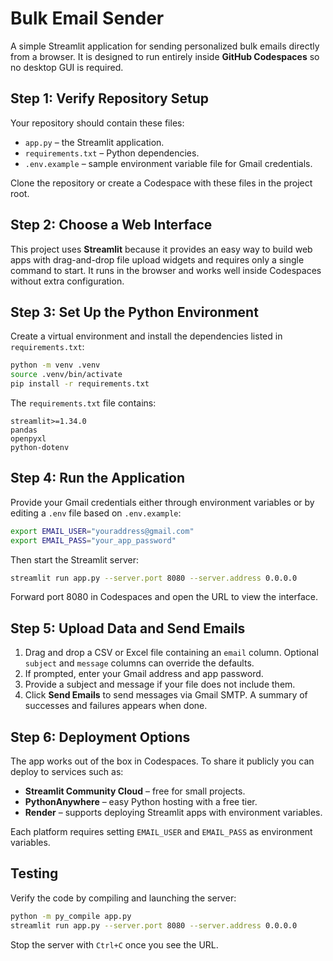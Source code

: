 # Bulk Email Sender

A simple Streamlit application for sending personalized bulk emails directly from a browser. It is designed to run entirely inside **GitHub Codespaces** so no desktop GUI is required.

## Step 1: Verify Repository Setup

Your repository should contain these files:

- `app.py` – the Streamlit application.
- `requirements.txt` – Python dependencies.
- `.env.example` – sample environment variable file for Gmail credentials.

Clone the repository or create a Codespace with these files in the project root.

## Step 2: Choose a Web Interface

This project uses **Streamlit** because it provides an easy way to build web apps with drag-and-drop file upload widgets and requires only a single command to start. It runs in the browser and works well inside Codespaces without extra configuration.

## Step 3: Set Up the Python Environment

Create a virtual environment and install the dependencies listed in `requirements.txt`:

```bash
python -m venv .venv
source .venv/bin/activate
pip install -r requirements.txt
```

The `requirements.txt` file contains:

```text
streamlit>=1.34.0
pandas
openpyxl
python-dotenv
```

## Step 4: Run the Application

Provide your Gmail credentials either through environment variables or by editing a `.env` file based on `.env.example`:

```bash
export EMAIL_USER="youraddress@gmail.com"
export EMAIL_PASS="your_app_password"
```

Then start the Streamlit server:

```bash
streamlit run app.py --server.port 8080 --server.address 0.0.0.0
```

Forward port 8080 in Codespaces and open the URL to view the interface.

## Step 5: Upload Data and Send Emails

1. Drag and drop a CSV or Excel file containing an `email` column. Optional `subject` and `message` columns can override the defaults.
2. If prompted, enter your Gmail address and app password.
3. Provide a subject and message if your file does not include them.
4. Click **Send Emails** to send messages via Gmail SMTP. A summary of successes and failures appears when done.

## Step 6: Deployment Options

The app works out of the box in Codespaces. To share it publicly you can deploy to services such as:

- **Streamlit Community Cloud** – free for small projects.
- **PythonAnywhere** – easy Python hosting with a free tier.
- **Render** – supports deploying Streamlit apps with environment variables.

Each platform requires setting `EMAIL_USER` and `EMAIL_PASS` as environment variables.

## Testing

Verify the code by compiling and launching the server:

```bash
python -m py_compile app.py
streamlit run app.py --server.port 8080 --server.address 0.0.0.0
```

Stop the server with `Ctrl+C` once you see the URL.
